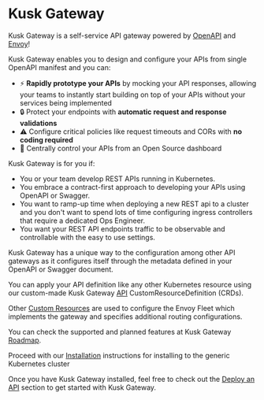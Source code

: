 # Kusk Gateway

Kusk Gateway is a self-service API gateway powered by [OpenAPI](https://www.openapis.org/) and [Envoy](https://www.envoyproxy.io/)!

Kusk Gateway enables you to design and configure your APIs from single OpenAPI manifest and you can:

- ⚡ **Rapidly prototype your APIs** by mocking your API responses, allowing your teams to instantly start building on top of your APIs without your services being implemented
- 🔒 Protect your endpoints with **automatic request and response validations**
- ⚠️ Configure critical policies like request timeouts and CORs with **no coding required**
- 🧐 Centrally control your APIs from an Open Source dashboard

Kusk Gateway is for you if:

- You or your team develop REST APIs running in Kubernetes.
- You embrace a contract-first approach to developing your APIs using OpenAPI or Swagger.
- You want to ramp-up time when deploying a new REST api to a cluster and you don't want to spend lots of time configuring ingress controllers that require a dedicated Ops Engineer.
- You want your REST API endpoints traffic to be observable and controllable with the easy to use settings.

Kusk Gateway has a unique way to the configuration among other API gateways as it configures itself through the metadata defined in your OpenAPI or Swagger document.

You can apply your API definition like any other Kubernetes resource using our custom-made Kusk Gateway [API](custom-resources/api.md) CustomResourceDefinition (CRDs).

Other [Custom Resources](custom-resources/overview.md) are used to configure the Envoy Fleet which implements the gateway and specifies additional routing configurations.

You can check the supported and planned features at Kusk Gateway [Roadmap](contributing/roadmap.md).

Proceed with our [Installation](getting-started/installation.md) instructions for installing to the generic Kubernetes cluster

Once you have Kusk Gateway installed, feel free to check out the [Deploy an API](getting-started/deploy-an-api.md) section to get started with Kusk Gateway.
